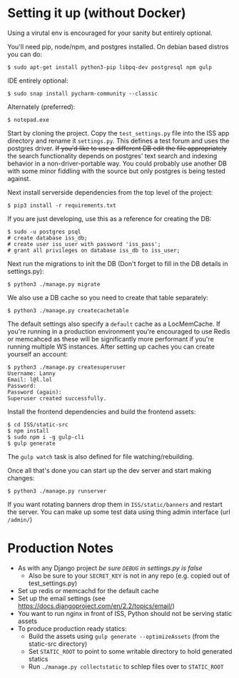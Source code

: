 # Setting it up (without Docker)

Using a virutal env is encouraged for your sanity but entirely optional.

You'll need pip, node/npm, and postgres installed. On debian based distros you can do:

```
$ sudo apt-get install python3-pip libpq-dev postgresql npm gulp
```

IDE entirely optional:

```
$ sudo snap install pycharm-community --classic
```

Alternately (preferred):

```
$ notepad.exe
```

Start by cloning the project. Copy the `test_settings.py` file into the ISS app directory and rename it `settings.py`. This defines a test forum and uses the postgres driver. ~~If you'd like to use a different DB edit the file
appropriately~~ the search functionality depends on postgres' text search and indexing behavior in a non-driver-portable way. You could probably use another DB with some minor fiddling with the source but only postgres is being tested against.

Next install serverside dependencies from the top level of the project:

```
$ pip3 install -r requirements.txt
```

If you are just developing, use this as a reference for creating the DB:
```
$ sudo -u postgres psql
# create database iss_db;
# create user iss_user with password 'iss_pass';
# grant all privileges on database iss_db to iss_user;
```

Next run the migrations to init the DB (Don't forget to fill in the DB details in settings.py):

```
$ python3 ./manage.py migrate
```

We also use a DB cache so you need to create that table separately:

```
$ python3 ./manage.py createcachetable
```

The default settings also specify a `default` cache as a LocMemCache. If you're running in a production environment you're encouraged to use Redis or memcahced as these will be significantly more performant if you're running multiple WS instances. After setting up caches you can create yourself an account:

```
$ python3 ./manage.py createsuperuser
Username: Lanny
Email: l@l.lol
Password: 
Password (again): 
Superuser created successfully.
```

Install the frontend dependencies and build the frontend assets:

```
$ cd ISS/static-src
$ npm install
$ sudo npm i -g gulp-cli
$ gulp generate
```

The `gulp watch` task is also defined for file watching/rebuilding.

Once all that's done you can start up the dev server and start making changes:

```
$ python3 ./manage.py runserver
```

If you want rotating banners drop them in `ISS/static/banners` and restart the server. You can make up some test data using thing admin interface (url `/admin/`)

# Production Notes
- As with any Django project *be sure `DEBUG` in settings.py is false*
  - Also be sure to your `SECRET_KEY` is not in any repo (e.g. copied out of test_settings.py)
- Set up redis or memcachd for the default cache
- Set up the email settings (see https://docs.djangoproject.com/en/2.2/topics/email/)
- You want to run nginx in front of ISS, Python should not be serving static assets
- To produce production ready statics:
  - Build the assets using `gulp generate --optimizeAssets` (from the static-src directory)
  - Set `STATIC_ROOT` to point to some writable directory to hold generated statics
  - Run `./manage.py collectstatic` to schlep files over to `STATIC_ROOT`
